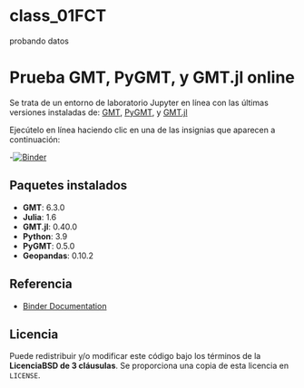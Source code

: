 # class_01FCT
probando datos
# Prueba GMT, PyGMT, y GMT.jl online

Se trata de un entorno de laboratorio Jupyter en línea con las últimas versiones instaladas de:
[GMT](https://www.generic-mapping-tools.org/),
[PyGMT](https://www.pygmt.org/),
y [GMT.jl](https://www.generic-mapping-tools.org/GMT.jl/)

Ejecútelo en línea haciendo clic en una de las insignias que aparecen a continuación:

-[![Binder](https://mybinder.org/badge_logo.svg)](https://mybinder.org/v2/gh/LGerardoRaZu/class_01FCT.git/main?labpath=main-page)

## Paquetes instalados

- **GMT**: 6.3.0
- **Julia**: 1.6
- **GMT.jl**: 0.40.0
- **Python**: 3.9
- **PyGMT**: 0.5.0
- **Geopandas**: 0.10.2

## Referencia

- [Binder Documentation](https://mybinder.readthedocs.io/en/latest/index.html)

## Licencia

Puede redistribuir y/o modificar este código bajo los términos de la **LicenciaBSD de 3 cláusulas**.
Se proporciona una copia de esta licencia en `LICENSE`.
